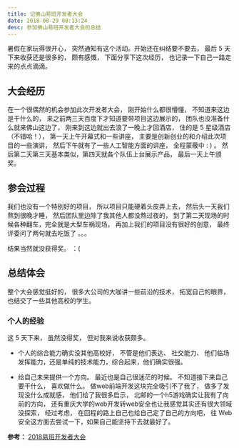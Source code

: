 ```yaml
---
title: 记佛山易班开发者大会
date: 2018-08-29 00:13:24
desc: 参加佛山易班开发者大会的总结
---
```


暑假在家玩得很开心， 突然通知有这个活动。开始还在纠结要不要去， 最后 5 天下来收获还是很多的， 颇有感慨， 下面分享下这次经历， 也记录一下自己一路走来的点点滴滴。

<!-- more -->

## 大会经历

在一个很偶然的机会参加此次开发者大会， 刚开始什么都很懵懂， 不知道来这边是干什么的， 来之前两三天百度下才知道要带项目这边展示的， 团队也没准备什么就来佛山这边了， 刚来到这边就出去浪了一晚上才回酒店， 住的是 5 星级酒店（不错哈！）， 第一天上午开幕式和一些讲座， 主要是创新创业的和介绍此次项目的一些演讲， 然后下午就有了一些人工智能方面的讲座， 全程蒙蔽中 : ) 。 然后第二天第三天基本类似，第四天就各个队伍上台展示产品， 最后一天上午颁奖。

## 参会过程

我们也没有一个特别好的项目， 所以项目只能硬着头皮弄上去， 然后头一天我们熬到很晚才睡， 然后团队里边除了我其他人都没熬过夜的， 到了第二天现场的时候各种翻车，完全就是大型车祸现场， 再加上我们的项目没有很好的创意， 最终评委问了两句就去吃饭了 。。。

结果当然就没获得奖。 ：( 

## 总结体会

整个大会感觉挺好的， 很多大公司的大咖讲一些前沿的技术， 拓宽自己的眼界， 也结交了一些其他高校的学生。

### 个人的经验

 这 5 天下来， 虽然没得奖， 但对我来说收获颇多。

- 个人的综合能力确实没其他高校好， 不管是他们表达、 社交能力、 他们临场发挥能力，还是单纯的技术能力，综合起来，他们确实很强。

- 给自己未来提供一个方向。 最近也是自己很迷茫的时候。 不知道接下来自己要干什么， 喜欢做什么。 做web前端开发这块完全吸引不了我了， 做多了发现没什么成就感， 他们给了我很多启示， 北邮的一个h5游戏确实让我有了向前的方向， 还有重庆大学的web开发转web安全也让我感觉其实还有很大领域没探索， 经过考虑， 在回程的路上自己也给自己定了自己的方向吧， 往 Web 安全这方面去尝试一下，如果自己能坚持下去就最好了。



**参考：** [2018易班开发者大会](https://open.yiban.cn/)



